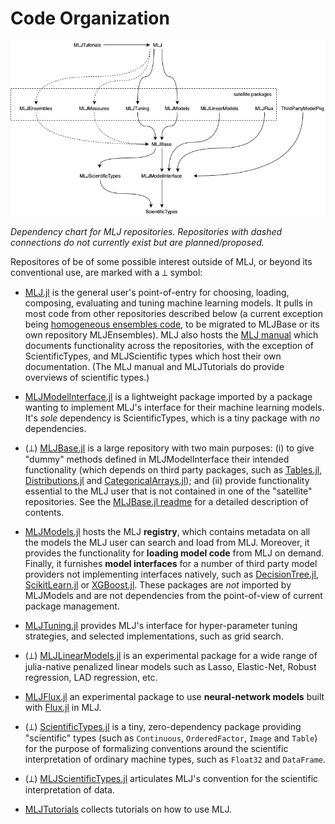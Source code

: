 # Code Organization

![](material/MLJ_stack.png)

*Dependency chart for MLJ repositories. Repositories with dashed
connections do not currently exist but are planned/proposed.*

Repositores of be of some possible interest outside of MLJ, or beyond
its conventional use, are marked with a ⟂ symbol:

* [MLJ.jl](https://github.com/alan-turing-institute/MLJ.jl) is the
  general user's point-of-entry for choosing, loading, composing,
  evaluating and tuning machine learning models. It pulls in most code
  from other repositories described below (a current exception being
  [homogeneous ensembles code](src/ensembles.jl), to be migrated to
  MLJBase or its own repository MLJEnsembles). MLJ also hosts the [MLJ
  manual](src/docs) which documents functionality across the
  repositories, with the exception of ScientificTypes, and
  MLJScientific types which host their own documentation. (The MLJ
  manual and MLJTutorials do provide overviews of scientific types.)

* [MLJModelInterface.jl](https://github.com/alan-turing-institute/MLJModelInterface.jl)
  is a lightweight package imported by a package wanting to implement
  MLJ's interface for their machine learning models. It's *sole*
  dependency is ScientificTypes, which is a tiny package with *no*
  dependencies. 

* (⟂)
  [MLJBase.jl](https://github.com/alan-turing-institute/MLJBase.jl) is
  a large repository with two main purposes: (i) to give "dummy"
  methods defined in MLJModelInterface their intended functionality
  (which depends on third party packages, such as
  [Tables.jl](https://github.com/JuliaData/Tables.jl),
  [Distributions.jl](https://github.com/JuliaStats/Distributions.jl)
  and
  [CategoricalArrays.jl](https://github.com/JuliaData/CategoricalArrays.jl));
  and (ii) provide functionality essential to the MLJ user that is not
  contained in one of the "satellite" repositories. See the
  [MLJBase.jl
  readme](https://github.com/alan-turing-institute/MLJBase.jl) for a
  detailed description of contents.

* [MLJModels.jl](https://github.com/alan-turing-institute/MLJModels.jl)
  hosts the MLJ **registry**, which contains metadata on all the models
  the MLJ user can search and load from MLJ. Moreover, it provides
  the functionality for **loading model code** from MLJ on
  demand. Finally, it furnishes **model interfaces** for a number of third
  party model providers not implementing interfaces natively, such as
  [DecisionTree.jl](https://github.com/bensadeghi/DecisionTree.jl),
  [ScikitLearn.jl](https://github.com/cstjean/ScikitLearn.jl) or
  [XGBoost.jl](https://github.com/dmlc/XGBoost.jl). These packages are
  *not* imported by MLJModels and are not dependencies from the
  point-of-view of current package management.

* [MLJTuning.jl](https://github.com/alan-turing-institute/MLJTuning.jl)
  provides MLJ's interface for hyper-parameter tuning strategies, and
  selected implementations, such as grid search. 
  
* (⟂)
  [MLJLinearModels.jl](https://github.com/alan-turing-institute/MLJLinearModels.jl)
  is an experimental package for a wide range of julia-native penalized linear models
  such as Lasso, Elastic-Net, Robust regression, LAD regression,
  etc. 

* [MLJFlux.jl](https://github.com/alan-turing-institute/MLJFlux.jl) an
  experimental package to use **neural-network models** built with
  [Flux.jl](https://github.com/FluxML/Flux.jl) in MLJ.
  
* (⟂)
  [ScientificTypes.jl](https://github.com/alan-turing-institute/ScientificTypes.jl)
  is a tiny, zero-dependency package providing "scientific" types (such as
  `Continuous`, `OrderedFactor`, `Image` and `Table`) for the purpose of formalizing
  conventions around the scientific interpretation of ordinary
  machine types, such as `Float32` and `DataFrame`.
  
* (⟂)
  [MLJScientificTypes.jl](https://github.com/alan-turing-institute/MLJScientificTypes.jl)
  articulates MLJ's convention for the scientific interpretation of
  data.

* [MLJTutorials](https://github.com/alan-turing-institute/MLJTutorials)
  collects tutorials on how to use MLJ.
